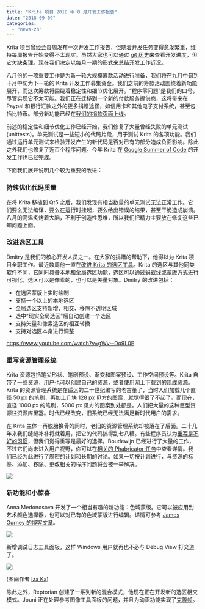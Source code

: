 ```yaml
---
title: "Krita 项目 2018 年 8 月开发工作报告"
date: "2018-09-09"
categories: 
  - "news-zh"
---
```


Krita 项目曾经会每周发布一次开发工作报告，但随着开发任务变得愈发繁重，维持每周报告开始变得不太现实。虽然大家也可以通过 [git 历史](https://github.com/KDE/krita)来查看开发进度，但它欠缺条理。现在我们决定以每月一期的形式来总结开发工作近况。

八月份的一项重要工作是为新一轮大规模筹款活动进行准备，我们将在九月中旬到十月中旬为下一轮的 Krita 开发工作募集资金。我们之前的筹款活动围绕着新功能展开，而这次筹款将围绕着稳定性和细节优化展开。“程序零问题”是我们的口号，尽管实现它不太可能。我们正在迁移到一个新的付款服务提供商，这将带来在 Paypal 和银行汇款之外的更多捐赠途径，如信用卡和其他电子支付系统，甚至包括比特币。部分新功能已经在[我们的捐款页面上线](/support-us/donations/)。

前述的稳定性和细节优化工作已经开始，我们修复了大量曾经失败的单元测试 (unittests)。单元测试是一些短小的代码片段，用于测试 Krita 的各项功能。我们通过运行单元测试来检验开发产生的新代码是否对已有的部分造成负面影响。除此之外我们也修复了近百个程序问题。今年 Krita 在 [Google Summer of Code](https://krita.org/en/item/kritas-2018-google-summer-of-code/) 的开发工作也已经完成。

下面我们展开说明几个较为重要的改进：

### 持续优化代码质量

在将 Krita 移植到 Qt5 之后，我们发现有相当数量的单元测试无法正常工作。它们要么无法编译，要么在运行时挂起，要么给出错误的结果，甚至干脆造成崩溃。八月的高温炙烤着大脑，不利于创造性思维，所以我们把精力主要放在修复这些已知问题上面。

### 改进选区工具

Dmitry 是我们的核心开发人员之一。在大家的捐赠的帮助下，他得以为 Krita 项目全职工作。最近数周他一直在[改进 Krita 的选区工具](https://phabricator.kde.org/T3920)。Krita 的选区与其他同类软件不同，它同时具备本地和全局选区功能，选区可以通过蚂蚁线或蒙版方式进行可视化，选区可以是像素的，也可以是矢量对象。Dmitry 的改进包括：

- 在选区蒙版上实时绘制
- 支持一个以上的本地选区
- 全局选区支持新增、相交、移除不透明区域
- 选中“现实全局选区”后自动创建一个选区
- 支持矢量和像素选区的相互转换
- 支持对选区本身进行调整

https://www.youtube.com/watch?v=gWv--Do9L0E

### 重写资源管理系统

Krita 资源包括笔尖形状、笔刷预设、渐变和图案预设、工作空间预设等。Krita 自带了一些资源，用户也可以创建自己的资源，或者使用网上下载到的现成资源。Krita 的资源管理系统是在遥远的二十世纪编写的老古董了，当时人们加载几个直径 50 px 的笔刷，再加上几块 128 px 见方的图案，就觉得很了不起了。而现在，直径 1000 px 的笔刷，5000 px 见方的图案到处都是，人们把大量的这种巨型资源往资源库里塞。时代已经改变，旧系统已经无法满足新时代用户的需求。

在 Krita 主体一再脱胎换骨的同时，老旧的资源管理系统却被落在了后面。二十几年来我们缝缝补补将就着用，把它的代码搞得乱七八糟。有些程序员认为[重写是不好的习惯](https://www.joelonsoftware.com/2000/04/06/things-you-should-never-do-part-i/)，但我们觉得重写是最好的选择。Boudewijn 已经进行了大量的工作，不过它们尚未进入用户视野，你可以在[相关的 Phabricator 任务](https://phabricator.kde.org/T379)中查看详情。我们已经为此进行了周密的计划和长期的讨论。如果一切按计划进行，与资源的标签、添加、移除、更改相关的程序问题将会被一举解决。

[![](/images/posts/2018/resource_db_explorer-300x145.png)](/images/posts/2018/resource_db_explorer.png)

### 新功能和小惊喜

Anna Medonosova 开发了一个相当有趣的新功能：色域蒙版。它可以被应用到艺术颜色选择器，也可以对已有的色域蒙版进行编辑。详情可参考 [James Gurney 的博客文章](https://gurneyjourney.blogspot.com/2008/01/color-wheel-masking-part-1.html)。

[![](/images/posts/2018/gamut-300x300.png)](/images/posts/2018/gamut.png)

新增调试日志工具面板，这样 Windows 用户就再也不必与 Debug View 打交道了。

[![](/images/posts/2018/log-docker-300x300.png)](/images/posts/2018/log-docker.png)

(图画作者 [Iza Ka](http://LifeFinalEdited.pl))

除此之外，Reptorian 创建了一系列新的混合模式，他现在正在开发新的选区相交模式。Jouni 正在处理参考图像工具面板的问题，并且为动画功能实现了[克隆帧](https://phabricator.kde.org/T8764)。
